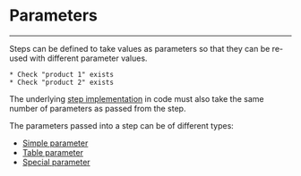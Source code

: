 # Parameters
---
Steps can be defined to take values as parameters so that they can be re-used with different parameter values.

```
* Check "product 1" exists
* Check "product 2" exists
```

The underlying [step implementation](language_features/step_implementations.md) in code must also take the same number of parameters as passed from the step.

The parameters passed into a step can be of different types:
- [Simple parameter](gauge_terminologies/parameters/simple_parameters.md)
- [Table parameter](gauge_terminologies/parameters/table_parameters.md)
- [Special parameter](gauge_terminologies/parameters/special_parameters.md)
